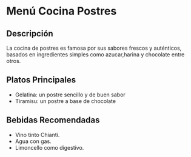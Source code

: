 # Menú Cocina Postres

## Descripción
La cocina de postres es famosa por sus sabores frescos y auténticos, basados en ingredientes simples como azucar,harina y chocolate entre otros.

## Platos Principales
- Gelatina: un postre sencillo y de buen sabor
- Tiramisu: un postre a base de chocolate

## Bebidas Recomendadas
- Vino tinto Chianti.
- Agua con gas.
- Limoncello como digestivo.
